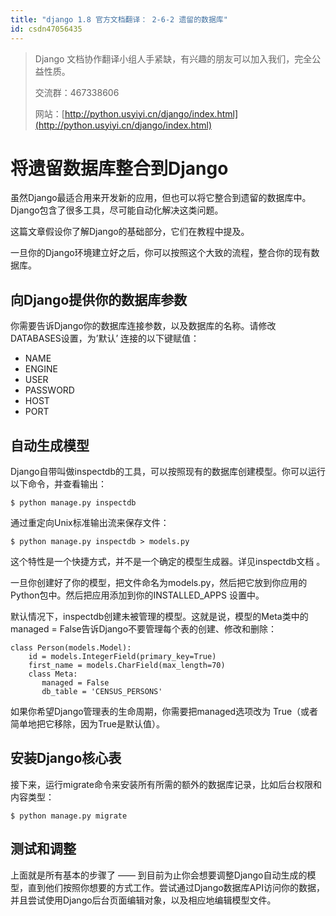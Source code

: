 ```yaml
---
title: "django 1.8 官方文档翻译： 2-6-2 遗留的数据库"
id: csdn47056435
---
```


> Django 文档协作翻译小组人手紧缺，有兴趣的朋友可以加入我们，完全公益性质。
> 
> 交流群：467338606
> 
> 网站：[http://python.usyiyi.cn/django/index.html](http://python.usyiyi.cn/django/index.html)

# 将遗留数据库整合到Django

虽然Django最适合用来开发新的应用，但也可以将它整合到遗留的数据库中。Django包含了很多工具，尽可能自动化解决这类问题。

这篇文章假设你了解Django的基础部分，它们在教程中提及。

一旦你的Django环境建立好之后，你可以按照这个大致的流程，整合你的现有数据库。

## 向Django提供你的数据库参数

你需要告诉Django你的数据库连接参数，以及数据库的名称。请修改DATABASES设置，为’默认’ 连接的以下键赋值：

*   NAME
*   ENGINE
*   USER
*   PASSWORD
*   HOST
*   PORT

## 自动生成模型

Django自带叫做inspectdb的工具，可以按照现有的数据库创建模型。你可以运行以下命令，并查看输出：

```
$ python manage.py inspectdb
```

通过重定向Unix标准输出流来保存文件：

```
$ python manage.py inspectdb > models.py
```

这个特性是一个快捷方式，并不是一个确定的模型生成器。详见inspectdb文档 。

一旦你创建好了你的模型，把文件命名为models.py，然后把它放到你应用的Python包中。然后把应用添加到你的INSTALLED_APPS 设置中。

默认情况下，inspectdb创建未被管理的模型。这就是说，模型的Meta类中的managed = False告诉Django不要管理每个表的创建、修改和删除：

```
class Person(models.Model):
    id = models.IntegerField(primary_key=True)
    first_name = models.CharField(max_length=70)
    class Meta:
       managed = False
       db_table = 'CENSUS_PERSONS'
```

如果你希望Django管理表的生命周期，你需要把managed选项改为 True（或者简单地把它移除，因为True是默认值）。

## 安装Django核心表

接下来，运行migrate命令来安装所有所需的额外的数据库记录，比如后台权限和内容类型：

```
$ python manage.py migrate
```

## 测试和调整

上面就是所有基本的步骤了 —— 到目前为止你会想要调整Django自动生成的模型，直到他们按照你想要的方式工作。尝试通过Django数据库API访问你的数据，并且尝试使用Django后台页面编辑对象，以及相应地编辑模型文件。